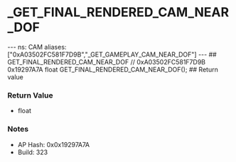 # _GET_FINAL_RENDERED_CAM_NEAR_DOF

--- ns: CAM aliases: ["0xA03502FC581F7D9B","_GET_GAMEPLAY_CAM_NEAR_DOF"] --- ## GET_FINAL_RENDERED_CAM_NEAR_DOF  // 0xA03502FC581F7D9B 0x19297A7A float GET_FINAL_RENDERED_CAM_NEAR_DOF();  ## Return value

### Return Value
* float

### Notes
* AP Hash: 0x0x19297A7A
* Build: 323

